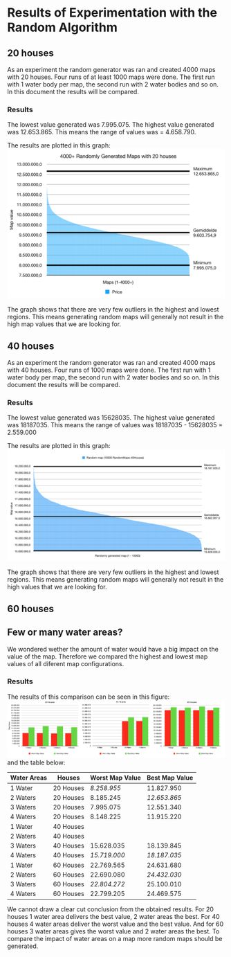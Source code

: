 # Results of Experimentation with the Random Algorithm

## 20 houses
As an experiment the random generator was ran and created 4000 maps with 20 houses. Four runs of at least 1000 maps were done. The first run with 1 water body per map, the second run with 2 water bodies and so on. In this document the results will be compared.

### Results
The lowest value generated was 7.995.075. The highest value generated was 12.653.865. This means the range of values was  = 4.658.790.

The results are plotted in this graph:
![Graph of random runs](Random-20Hs/random20.png "Random runs 20 houses")

The graph shows that there are very few outliers in the highest and lowest regions. This means generating random maps will generally not result in the high map values that we are looking for.


## 40 houses
As an experiment the random generator was ran and created 4000 maps with 40 houses. Four runs of 1000 maps were done. The first run with 1 water body per map, the second run with 2 water bodies and so on. In this document the results will be compared.

### Results
The lowest value generated was 15628035. The highest value generated was 18187035. This means the range of values was 18187035 - 15628035 = 2.559.000

The results are plotted in this graph:
![Graph of random runs](Random-40Hs/random40.png "Random runs 40 houses")

The graph shows that there are very few outliers in the highest and lowest regions. This means generating random maps will generally not result in the high values that we are looking for.

## 60 houses


## Few or many water areas?
We wondered wether the amount of water would have a big impact on the value of the map. Therefore we compared the highest and lowest map values of all diferent map configurations. 

### Results
The results of this comparison can be seen in this figure: ![figure of different water configurations](waterConfigsCompared.png "Waterconfigurations Compared") and the table below:

| Water Areas | Houses    | Worst Map Value | Best Map Value |
|-------------|-----------|-----------------|----------------|
| 1 Water     | 20 Houses | *8.258.955*     | 11.827.950     |
| 2 Waters    | 20 Houses | 8.185.245       | *12.653.865*   |
| 3 Waters    | 20 Houses | 7.995.075       | 12.551.340     |
| 4 Waters    | 20 Houses | 8.148.225       | 11.915.220     |
| 1 Water     | 40 Houses |                 |                |
| 2 Waters    | 40 Houses |                 |                |
| 3 Waters    | 40 Houses | 15.628.035      | 18.139.845     |
| 4 Waters    | 40 Houses | *15.719.000*    | *18.187.035*   |
| 1 Water     | 60 Houses | 22.769.565      | 24.631.680     |
| 2 Waters    | 60 Houses | 22.690.080      | *24.432.030*   |
| 3 Waters    | 60 Houses | *22.804.272*    | 25.100.010     |
| 4 Waters    | 60 Houses | 22.799.205      | 24.469.575     |

We cannot draw a clear cut conclusion from the obtained results. For 20 houses 1 water area delivers the best value, 2 water areas the best. For 40 houses 4 water areas deliver the worst value and the best value. And for 60 houses 3 water areas gives the worst value and 2 water areas the best. To compare the impact of water areas on a map more random maps should be generated.
